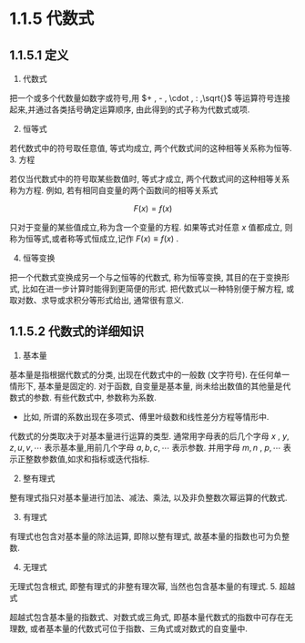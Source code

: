 # 1.1.5 代数式

## 1.1.5.1 定义

1. 代数式

把一个或多个代数量如数字或符号,用 $+ , - , \cdot  , : ,\sqrt{}$ 等运算符号连接起来,并通过各类括号确定运算顺序, 由此得到的式子称为代数式或项.

2. 恒等式

若代数式中的符号取任意值, 等式均成立, 两个代数式间的这种相等关系称为恒等. 3. 方程

若仅当代数式中的符号取某些数值时, 等式才成立, 两个代数式间的这种相等关系称为方程. 例如, 若有相同自变量的两个函数间的相等关系式

$$
F\left( x\right)  = f\left( x\right)  \tag{1.27}
$$

只对于变量的某些值成立,称为含一个变量的方程. 如果等式对任意 $x$ 值都成立, 则称为恒等式,或者称等式恒成立,记作 $F\left( x\right)  \equiv  f\left( x\right)$ .

4. 恒等变换

把一个代数式变换成另一个与之恒等的代数式, 称为恒等变换, 其目的在于变换形式, 比如在进一步计算时能得到更简便的形式. 把代数式以一种特别便于解方程, 或取对数、求导或求积分等形式给出, 通常很有意义.

## 1.1.5.2 代数式的详细知识

1. 基本量

基本量是指根据代数式的分类, 出现在代数式中的一般数 (文字符号). 在任何单一情形下, 基本量是固定的. 对于函数, 自变量是基本量, 尚未给出数值的其他量是代数式的参数. 有些代数式中, 参数称为系数.

- 比如, 所谓的系数出现在多项式、傅里叶级数和线性差分方程等情形中.

代数式的分类取决于对基本量进行运算的类型. 通常用字母表的后几个字母 $x$ , $y, z, u, v,\cdots$ 表示基本量,用前几个字母 $a, b, c,\cdots$ 表示参数. 并用字母 $m, n$ , $p,\cdots$ 表示正整数参数值,如求和指标或迭代指标.

2. 整有理式

整有理式指只对基本量进行加法、减法、乘法, 以及非负整数次幂运算的代数式.

3. 有理式

有理式也包含对基本量的除法运算, 即除以整有理式, 故基本量的指数也可为负整数.

4. 无理式

无理式包含根式, 即整有理式的非整有理次幂, 当然也包含基本量的有理式. 5. 超越式

超越式包含基本量的指数式、对数式或三角式, 即基本量代数式的指数中可存在无理数, 或者基本量的代数式可位于指数、三角式或对数式的自变量中.
